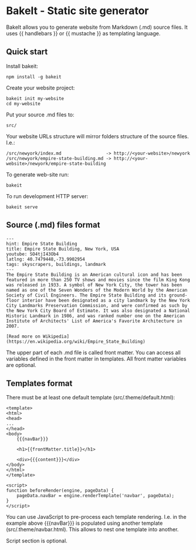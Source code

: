 # BakeIt - Static site generator

BakeIt allows you to generate website from Markdown (.md) source files. It uses {{ handlebars }} or {{ mustache }} as templating language.

## Quick start

Install bakeit:

    npm install -g bakeit

Create your website project:

    bakeit init my-website
    cd my-website

Put your source .md files to:

    src/

Your website URLs structure will mirror folders structure of the source files. I.e.:

    /src/newyork/index.md                 -> http://<your-website>/newyork
    /src/newyork/empire-state-building.md -> http://<your-website>/newyork/empire-state-building

To generate web-site run:

    bakeit

To run development HTTP server:

    bakeit serve

## Source (.md) files format

    ---
    hint: Empire State Building
    title: Empire State Building, New York, USA
    youtube: SO4tjI43Ob4
    latlng: 40.7479448,-73.9902954
    tags: skyscrapers, buildings, landmark
    ---
    The Empire State Building is an American cultural icon and has been featured in more than 250 TV shows and movies since the film King Kong was released in 1933. A symbol of New York City, the tower has been named as one of the Seven Wonders of the Modern World by the American Society of Civil Engineers. The Empire State Building and its ground-floor interior have been designated as a city landmark by the New York City Landmarks Preservation Commission, and were confirmed as such by the New York City Board of Estimate. It was also designated a National Historic Landmark in 1986, and was ranked number one on the American Institute of Architects' List of America's Favorite Architecture in 2007.

    [Read more on Wikipedia](https://en.wikipedia.org/wiki/Empire_State_Building)

The upper part of each .md file is called front matter. You can access all variables defined in the front matter in templates.
All front matter variables are optional.

## Templates format

There must be at least one default template (src/.theme/default.html):

    <template>
    <html>
    <head>
    ...
    </head>
    <body>
        {{{navBar}}}

        <h1>{{frontMatter.title}}</h1>
        
        <div>{{{content}}}</div>
    </body>
    </html>
    </template>

    <script>
    function beforeRender(engine, pageData) {
        pageData.navBar = engine.renderTemplate('navbar', pageData);
    }
    </script>

You can use JavaScript to pre-process each template rendering. I.e. in the example above {{{navBar}}} is populated using another template (src/.theme/navbar.html). This allows to nest one template into another.

Script section is optional.
